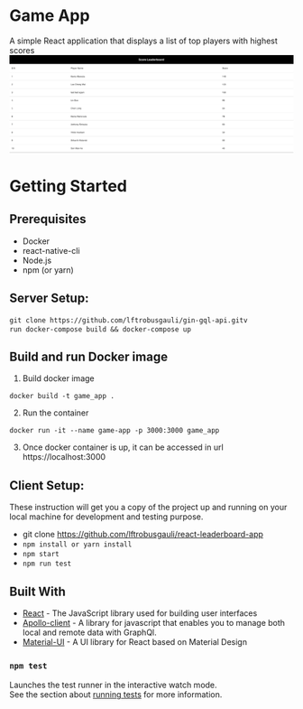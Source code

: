 # Game App

A simple React application that displays a list of top players with highest scores
![image info](./src/assets/app_screenshot.png)

# Getting Started

## Prerequisites

- Docker
- react-native-cli
- Node.js
- npm (or yarn)

## Server Setup:

```shell
git clone https://github.com/lftrobusgauli/gin-gql-api.gitv
run docker-compose build && docker-compose up
```

## Build and run Docker image

1. Build docker image

```shell
docker build -t game_app .
```

2. Run the container

```shell
docker run -it --name game-app -p 3000:3000 game_app
```

3. Once docker container is up, it can be accessed in url https://localhost:3000

## Client Setup:

These instruction will get you a copy of the project up and running on your local machine for development and testing purpose.

- git clone https://github.com/lftrobusgauli/react-leaderboard-app
- `npm install or yarn install`
- `npm start`
- `npm run test`

## Built With

- [React](https://reactjs.org/) - The JavaScript library used for building user interfaces
- [Apollo-client](https://www.apollographql.com/docs/react/) - A library for javascript that enables you to manage both local and remote data with GraphQl.
- [Material-UI](https://material-ui.com/) - A UI library for React based on Material Design

### `npm test`

Launches the test runner in the interactive watch mode.\
See the section about [running tests](https://facebook.github.io/create-react-app/docs/running-tests) for more information.
